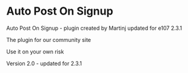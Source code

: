 # Auto Post On Signup
Auto Post On Signup - plugin created by Martinj updated for e107 2.3.1

The plugin for our community site

Use it on your own risk


Version 2.0 - updated for 2.3.1
